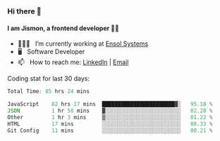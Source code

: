 ### Hi there 👋

#### I am Jismon, a frontend developer 👦🏻

- 🧑🏻‍💻   &nbsp; I’m currently working at <a href='https://www.ensolsystems.com/' target="_blank">Ensol Systems</a>
- 🖥   &nbsp; Software Developer
- 📫   &nbsp; How to reach me: <a href='https://www.linkedin.com/in/jismonthomas/'>LinkedIn</a> | <a href='mailto:hellojismonthomas@gmail.com'>Email</a>

Coding stat for last 30 days:
<!--START_SECTION:waka-->

```javascript
Total Time: 85 hrs 24 mins

JavaScript    82 hrs 17 mins  ███████████████████████▓░   95.18 %
JSON          1 hr 58 mins    ▓░░░░░░░░░░░░░░░░░░░░░░░░   02.28 %
Other         1 hr 3 mins     ▒░░░░░░░░░░░░░░░░░░░░░░░░   01.22 %
HTML          17 mins         ░░░░░░░░░░░░░░░░░░░░░░░░░   00.33 %
Git Config    11 mins         ░░░░░░░░░░░░░░░░░░░░░░░░░   00.21 %
```

<!--END_SECTION:waka-->

<!--
**jismonthomas/jismonthomas** is a ✨ _special_ ✨ repository because its `README.md` (this file) appears on your GitHub profile.

Here are some ideas to get you started:

- 🔭 I’m currently working on ...
- 🌱 I’m currently learning ...
- 👯 I’m looking to collaborate on ...
- 🤔 I’m looking for help with ...
- 💬 Ask me about ...
- 📫 How to reach me: ...
- 😄 Pronouns: ...
- ⚡ Fun fact: ...
-->
